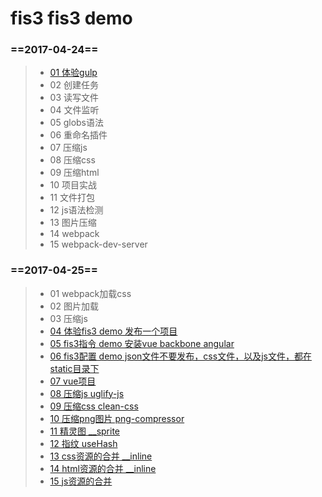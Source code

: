 # fis3 fis3 demo
### ==2017-04-24==
> * [01 体验gulp](#g01)
> * 02 创建任务
> * 03 读写文件
> * 04 文件监听
> * 05 globs语法
> * 06 重命名插件
> * 07 压缩js
> * 08 压缩css
> * 09 压缩html
> * 10 项目实战
> * 11 文件打包
> * 12 js语法检测
> * 13 图片压缩
> * 14 webpack
> * 15 webpack-dev-server
### ==2017-04-25==

> * 01 webpack加载css
> * 02 图片加载
> * 03 压缩js
> * [04 体验fis3 demo 发布一个项目](20170425/04)
> * [05 fis3指令 demo 安装vue backbone angular](./tree/master/20170425/05)
> * [06 fis3配置 demo json文件不要发布，css文件，以及js文件，都在static目录下 ](./tree/master/20170425/06)
> * [07 vue项目](./tree/master/20170425/17)
> * [08 压缩js uglify-js](./tree/master/20170425/08)
> * [09 压缩css clean-css](./tree/master/20170425/09)
> * [10 压缩png图片 png-compressor](./tree/master/20170425/10)
> * [11 精灵图 __sprite](./tree/master/20170425/11)
> * [12 指纹 useHash](./tree/master/20170425/12)
> * [13 css资源的合并 __inline](./tree/master/20170425/13)
> * [14 html资源的合并 __inline](./tree/master/20170425/14)
> * [15 js资源的合并](./tree/master/20170425/15)
